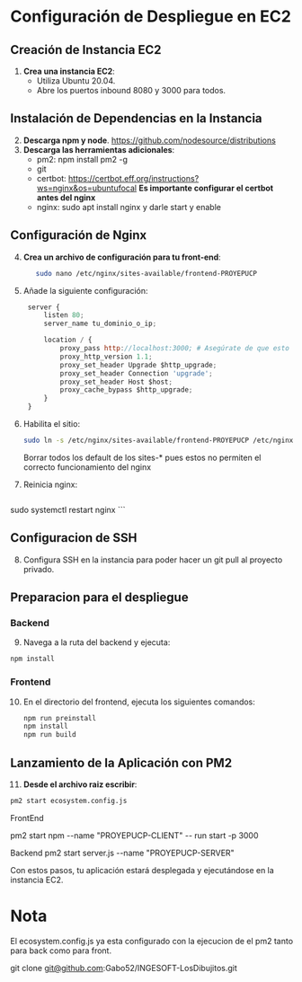 # Configuración de Despliegue en EC2

## Creación de Instancia EC2

1. **Crea una instancia EC2**:
   - Utiliza Ubuntu 20.04.
   - Abre los puertos inbound 8080 y 3000 para todos.

## Instalación de Dependencias en la Instancia

2. **Descarga npm y node**.
https://github.com/nodesource/distributions
3. **Descarga las herramientas adicionales**:
   - pm2: npm install pm2 -g
   - git
   - certbot: https://certbot.eff.org/instructions?ws=nginx&os=ubuntufocal **Es importante configurar el certbot antes del nginx**
   - nginx: sudo apt install nginx y darle start y enable

   
## Configuración de Nginx

4. **Crea un archivo de configuración para tu front-end**:
   ```bash
      sudo nano /etc/nginx/sites-available/frontend-PROYEPUCP
   ```
5. Añade la siguiente configuración:
   ``` javascript
    server {
        listen 80;
        server_name tu_dominio_o_ip;

        location / {
            proxy_pass http://localhost:3000; # Asegúrate de que esto coincida con el puerto de Next.js
            proxy_http_version 1.1;
            proxy_set_header Upgrade $http_upgrade;
            proxy_set_header Connection 'upgrade';
            proxy_set_header Host $host;
            proxy_cache_bypass $http_upgrade;
        }
    }

   ```
6. Habilita el sitio:
   ``` bash
   sudo ln -s /etc/nginx/sites-available/frontend-PROYEPUCP /etc/nginx/sites-enabled/
    ```
    Borrar todos los default de los sites-* pues estos no permiten el correcto funcionamiento del nginx
    
7. Reinicia nginx:
   ``` bash
sudo systemctl restart nginx
    ```
## Configuracion de SSH 
8. Configura SSH en la instancia para poder hacer un git pull al proyecto privado.

## Preparacion para el despliegue

### Backend
9. Navega a la ruta del backend y ejecuta:

``` bash
npm install
```
### Frontend

10. En el directorio del frontend, ejecuta los siguientes comandos:
    ``` bash
    npm run preinstall
    npm install
    npm run build
    ```
## Lanzamiento de la Aplicación con PM2

11. **Desde el archivo raiz escribir**:

```bash
pm2 start ecosystem.config.js
```

FrontEnd

pm2 start npm --name "PROYEPUCP-CLIENT" -- run start -p 3000

Backend
pm2 start server.js --name "PROYEPUCP-SERVER"


Con estos pasos, tu aplicación estará desplegada y ejecutándose en la instancia EC2.

# Nota

El ecosystem.config.js ya esta configurado con la ejecucion de el pm2 tanto para back como para front.

git clone git@github.com:Gabo52/INGESOFT-LosDibujitos.git
